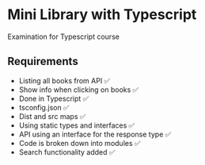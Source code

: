
# Mini Library with Typescript

Examination for Typescript course


## Requirements

- Listing all books from API ✅
- Show info when clicking on books ✅
- Done in Typescript ✅
- tsconfig.json ✅
- Dist and src maps ✅
- Using static types and interfaces ✅
- API using an interface for the response type ✅
- Code is broken down into modules ✅
- Search functionality added ✅
